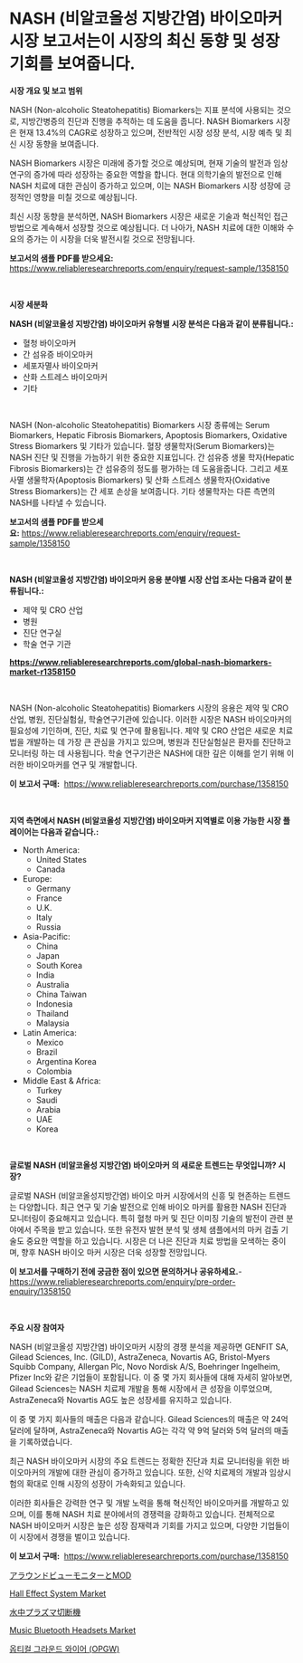 <p><h1>NASH (비알코올성 지방간염) 바이오마커 시장 보고서는이 시장의 최신 동향 및 성장 기회를 보여줍니다.</h1></p><p><strong>시장 개요 및 보고 범위</strong></p>
<p><p>NASH (Non-alcoholic Steatohepatitis) Biomarkers는 지표 분석에 사용되는 것으로, 지방간병증의 진단과 진행을 추적하는 데 도움을 줍니다. NASH Biomarkers 시장은 현재 13.4%의 CAGR로 성장하고 있으며, 전반적인 시장 성장 분석, 시장 예측 및 최신 시장 동향을 보여줍니다.</p><p>NASH Biomarkers 시장은 미래에 증가할 것으로 예상되며, 현재 기술의 발전과 임상연구의 증가에 따라 성장하는 중요한 역할을 합니다. 현대 의학기술의 발전으로 인해 NASH 치료에 대한 관심이 증가하고 있으며, 이는 NASH Biomarkers 시장 성장에 긍정적인 영향을 미칠 것으로 예상됩니다.</p><p>최신 시장 동향을 분석하면, NASH Biomarkers 시장은 새로운 기술과 혁신적인 접근 방법으로 계속해서 성장할 것으로 예상됩니다. 더 나아가, NASH 치료에 대한 이해와 수요의 증가는 이 시장을 더욱 발전시킬 것으로 전망됩니다.</p></p>
<p><strong>보고서의 샘플 PDF를 받으세요:</strong> <a href="https://www.reliableresearchreports.com/enquiry/request-sample/1358150">https://www.reliableresearchreports.com/enquiry/request-sample/1358150</a></p>
<p>&nbsp;</p>
<p><strong>시장 세분화</strong></p>
<p><strong>NASH (비알코올성 지방간염) 바이오마커 유형별 시장 분석은 다음과 같이 분류됩니다.:</strong></p>
<p><ul><li>혈청 바이오마커</li><li>간 섬유증 바이오마커</li><li>세포자멸사 바이오마커</li><li>산화 스트레스 바이오마커</li><li>기타</li></ul></p>
<p>&nbsp;</p>
<p><p>NASH (Non-alcoholic Steatohepatitis) Biomarkers 시장 종류에는 Serum Biomarkers, Hepatic Fibrosis Biomarkers, Apoptosis Biomarkers, Oxidative Stress Biomarkers 및 기타가 있습니다. 혈장 생물학자(Serum Biomarkers)는 NASH 진단 및 진행을 가늠하기 위한 중요한 지표입니다. 간 섬유증 생물 학자(Hepatic Fibrosis Biomarkers)는 간 섬유증의 정도를 평가하는 데 도움을줍니다. 그리고 세포사멸 생물학자(Apoptosis Biomarkers) 및 산화 스트레스 생물학자(Oxidative Stress Biomarkers)는 간 세포 손상을 보여줍니다. 기타 생물학자는 다른 측면의 NASH를 나타낼 수 있습니다.</p></p>
<p><strong>보고서의 샘플 PDF를 받으세요:</strong>&nbsp;<a href="https://www.reliableresearchreports.com/enquiry/request-sample/1358150">https://www.reliableresearchreports.com/enquiry/request-sample/1358150</a></p>
<p>&nbsp;</p>
<p><strong> NASH (비알코올성 지방간염) 바이오마커 응용 분야별 시장 산업 조사는 다음과 같이 분류됩니다.:</strong></p>
<p><ul><li>제약 및 CRO 산업</li><li>병원</li><li>진단 연구실</li><li>학술 연구 기관</li></ul></p>
<p><strong><a href="https://www.reliableresearchreports.com/global-nash-biomarkers-market-r1358150">https://www.reliableresearchreports.com/global-nash-biomarkers-market-r1358150</a></strong></p>
<p>&nbsp;</p>
<p><p>NASH (Non-alcoholic Steatohepatitis) Biomarkers 시장의 응용은 제약 및 CRO 산업, 병원, 진단실험실, 학술연구기관에 있습니다. 이러한 시장은 NASH 바이오마커의 필요성에 기인하며, 진단, 치료 및 연구에 활용됩니다. 제약 및 CRO 산업은 새로운 치료법을 개발하는 데 가장 큰 관심을 가지고 있으며, 병원과 진단실험실은 환자를 진단하고 모니터링 하는 데 사용됩니다. 학술 연구기관은 NASH에 대한 깊은 이해를 얻기 위해 이러한 바이오마커를 연구 및 개발합니다.</p></p>
<p><strong>이 보고서 구매:</strong>&nbsp; <a href="https://www.reliableresearchreports.com/purchase/1358150">https://www.reliableresearchreports.com/purchase/1358150</a></p>
<p>&nbsp;</p>
<p><strong>지역 측면에서 NASH (비알코올성 지방간염) 바이오마커 지역별로 이용 가능한 시장 플레이어는 다음과 같습니다.:</strong></p>
<p><ul>
    <li>
        North America:
        <ul>
            <li>United States</li>
            <li>Canada</li>
        </ul>
    </li>
    <li>
        Europe:
        <ul>
            <li>Germany</li>
            <li>France</li>
            <li>U.K.</li>
            <li>Italy</li>
            <li>Russia</li>
        </ul>
    </li>
    <li>
        Asia-Pacific:
        <ul>
            <li>China</li>
            <li>Japan</li>
            <li>South Korea</li>
            <li>India</li>
            <li>Australia</li>
            <li>China Taiwan</li>
            <li>Indonesia</li>
            <li>Thailand</li>
            <li>Malaysia</li>
        </ul>
    </li>
    <li>
        Latin America:
        <ul>
            <li>Mexico</li>
            <li>Brazil</li>
            <li>Argentina Korea</li>
            <li>Colombia</li>
        </ul>
    </li>
    <li>
        Middle East & Africa:
        <ul>
            <li>Turkey</li>
            <li>Saudi</li>
            <li>Arabia</li>
            <li>UAE</li>
            <li>Korea</li>
        </ul>
    </li>
    </ul></p>
<p>&nbsp;</p>
<p><strong>글로벌 NASH (비알코올성 지방간염) 바이오마커 의 새로운 트렌드는 무엇입니까? 시장?</strong></p>
<p><p>글로벌 NASH (비알코올성지방간염) 바이오 마커 시장에서의 신흥 및 현존하는 트렌드는 다양합니다. 최근 연구 및 기술 발전으로 인해 바이오 마커를 활용한 NASH 진단과 모니터링이 중요해지고 있습니다. 특히 혈청 마커 및 진단 이미징 기술의 발전이 관련 분야에서 주목을 받고 있습니다. 또한 유전자 발현 분석 및 생체 샘플에서의 마커 검출 기술도 중요한 역할을 하고 있습니다. 시장은 더 나은 진단과 치료 방법을 모색하는 중이며, 향후 NASH 바이오 마커 시장은 더욱 성장할 전망입니다.</p></p>
<p><strong>이 보고서를 구매하기 전에 궁금한 점이 있으면 문의하거나 공유하세요.</strong>- <a href="https://www.reliableresearchreports.com/enquiry/pre-order-enquiry/1358150">https://www.reliableresearchreports.com/enquiry/pre-order-enquiry/1358150</a></p>
<p>&nbsp;</p>
<p><strong>주요 시장 참여자</strong></p>
<p><p>NASH (비알코올성 지방간염) 바이오마커 시장의 경쟁 분석을 제공하면 GENFIT SA, Gilead Sciences, Inc. (GILD), AstraZeneca, Novartis AG, Bristol-Myers Squibb Company, Allergan Plc, Novo Nordisk A/S, Boehringer Ingelheim, Pfizer Inc와 같은 기업들이 포함됩니다. 이 중 몇 가지 회사들에 대해 자세히 알아보면, Gilead Sciences는 NASH 치료제 개발을 통해 시장에서 큰 성장을 이루었으며, AstraZeneca와 Novartis AG도 높은 성장세를 유지하고 있습니다.</p><p>이 중 몇 가지 회사들의 매출은 다음과 같습니다. Gilead Sciences의 매출은 약 24억 달러에 달하며, AstraZeneca와 Novartis AG는 각각 약 9억 달러와 5억 달러의 매출을 기록하였습니다.</p><p>최근 NASH 바이오마커 시장의 주요 트렌드는 정확한 진단과 치료 모니터링을 위한 바이오마커의 개발에 대한 관심이 증가하고 있습니다. 또한, 신약 치료제의 개발과 임상시험의 확대로 인해 시장의 성장이 가속화되고 있습니다.</p><p>이러한 회사들은 강력한 연구 및 개발 노력을 통해 혁신적인 바이오마커를 개발하고 있으며, 이를 통해 NASH 치료 분야에서의 경쟁력을 강화하고 있습니다. 전체적으로 NASH 바이오마커 시장은 높은 성장 잠재력과 기회를 가지고 있으며, 다양한 기업들이 이 시장에서 경쟁을 벌이고 있습니다.</p></p>
<p><strong>이 보고서 구매:</strong>&nbsp;&nbsp;<a href="https://www.reliableresearchreports.com/purchase/1358150">https://www.reliableresearchreports.com/purchase/1358150</a></p>
<p><p><a href="https://github.com/mares423/Market-Research-Report-List-1/blob/main/949287291171.md">アラウンドビューモニターとMOD</a></p><p><a href="https://github.com/jaidynmorantestelletmjzya/Market-Research-Report-List-2/blob/main/hall-effect-system-market.md">Hall Effect System Market</a></p><p><a href="https://medium.com/@josephmiller1959/%E6%B0%B4%E4%B8%AD%E3%83%97%E3%83%A9%E3%82%BA%E3%83%9E%E5%88%87%E6%96%AD%E6%A9%9F%E5%B8%82%E5%A0%B4%E3%81%AF-%E5%B8%82%E5%A0%B4%E3%82%B7%E3%82%A7%E3%82%A2-%E5%B8%82%E5%A0%B4%E3%83%88%E3%83%AC%E3%83%B3%E3%83%89-%E5%B8%82%E5%A0%B4%E6%88%90%E9%95%B7%E3%81%AB%E9%96%A2%E3%81%99%E3%82%8B%E6%83%85%E5%A0%B1%E3%82%92%E6%8F%90%E4%BE%9B%E3%81%97%E3%81%A6%E3%81%84%E3%81%BE%E3%81%99-d093ea4942fd">水中プラズマ切断機</a></p><p><a href="https://issuu.com/reportprime-2/docs/music-bluetooth-headsets-market-size-2030.pptx">Music Bluetooth Headsets Market</a></p><p><a href="https://github.com/lzuwsfreyoq70/Market-Research-Report-List-2/blob/main/283382483725.md">옵티컬 그라운드 와이어 (OPGW)</a></p></p>